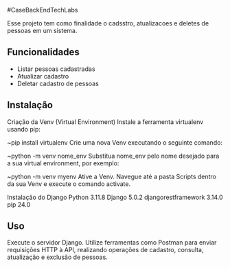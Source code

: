 #CaseBackEndTechLabs

Esse projeto tem como finalidade o cadsstro, atualizacoes e deletes de pessoas em um sistema.

## Funcionalidades

- Listar pessoas cadastradas
- Atualizar cadastro
- Deletar cadastro de pessoas
  

## Instalação
Criação da Venv (Virtual Environment)
Instale a ferramenta virtualenv usando pip:

~pip install virtualenv
Crie uma nova Venv executando o seguinte comando:

~python -m venv nome_env
Substitua nome_env pelo nome desejado para a sua virtual environment, por exemplo:

~python -m venv myenv
Ative a Venv. Navegue até a pasta Scripts dentro da sua Venv e execute o comando activate.

Instalação do Django
Python              3.11.8
Django               5.0.2
djangorestframework 3.14.0
pip                 24.0

## Uso

Execute o servidor Django.
Utilize ferramentas como Postman para enviar requisições HTTP à API, realizando operações de cadastro, consulta, atualização e exclusão de pessoas.

